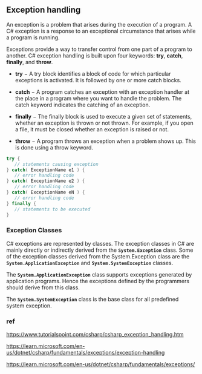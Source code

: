 ## Exception handling

An exception is a problem that arises during the execution of a program. A C# exception is a response to an exceptional circumstance that arises while a program is running.


Exceptions provide a way to transfer control from one part of a program to another. C# exception handling is built upon four keywords: **try**, **catch**, **finally**, and **throw**.

-   **try** − A try block identifies a block of code for which particular exceptions is activated. It is followed by one or more catch blocks.
    
-   **catch** − A program catches an exception with an exception handler at the place in a program where you want to handle the problem. The catch keyword indicates the catching of an exception.
    
-   **finally** − The finally block is used to execute a given set of statements, whether an exception is thrown or not thrown. For example, if you open a file, it must be closed whether an exception is raised or not.
    
-   **throw** − A program throws an exception when a problem shows up. This is done using a throw keyword.


```cs
try {
   // statements causing exception
} catch( ExceptionName e1 ) {
   // error handling code
} catch( ExceptionName e2 ) {
   // error handling code
} catch( ExceptionName eN ) {
   // error handling code
} finally {
   // statements to be executed
}
```

### Exception Classes

C# exceptions are represented by classes. The exception classes in C# are mainly directly or indirectly derived from the **`System.Exception`** class. Some of the exception classes derived from the System.Exception class are the **`System.ApplicationException`** and **`System.SystemException`** classes.

The **`System.ApplicationException`** class supports exceptions generated by application programs. Hence the exceptions defined by the programmers should derive from this class.

The **`System.SystemException`** class is the base class for all predefined system exception.




### ref
https://www.tutorialspoint.com/csharp/csharp_exception_handling.htm

https://learn.microsoft.com/en-us/dotnet/csharp/fundamentals/exceptions/exception-handling

https://learn.microsoft.com/en-us/dotnet/csharp/fundamentals/exceptions/
